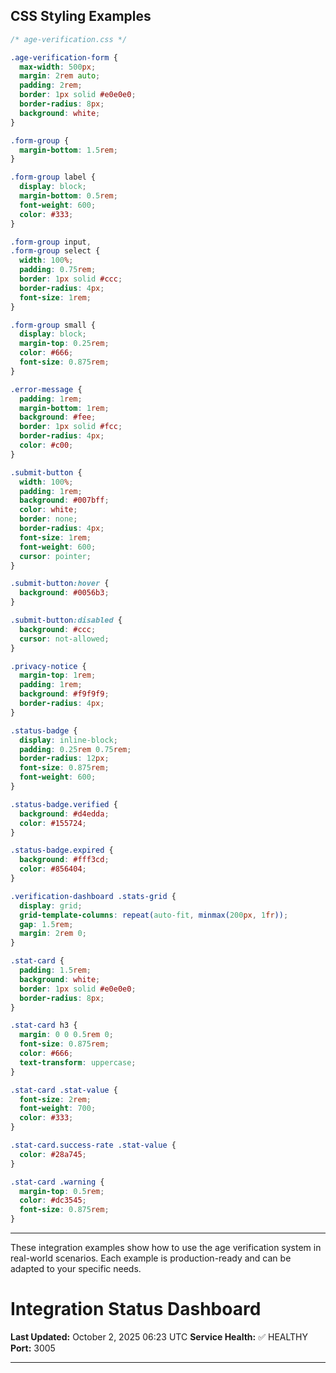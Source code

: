 ## CSS Styling Examples

```css
/* age-verification.css */

.age-verification-form {
  max-width: 500px;
  margin: 2rem auto;
  padding: 2rem;
  border: 1px solid #e0e0e0;
  border-radius: 8px;
  background: white;
}

.form-group {
  margin-bottom: 1.5rem;
}

.form-group label {
  display: block;
  margin-bottom: 0.5rem;
  font-weight: 600;
  color: #333;
}

.form-group input,
.form-group select {
  width: 100%;
  padding: 0.75rem;
  border: 1px solid #ccc;
  border-radius: 4px;
  font-size: 1rem;
}

.form-group small {
  display: block;
  margin-top: 0.25rem;
  color: #666;
  font-size: 0.875rem;
}

.error-message {
  padding: 1rem;
  margin-bottom: 1rem;
  background: #fee;
  border: 1px solid #fcc;
  border-radius: 4px;
  color: #c00;
}

.submit-button {
  width: 100%;
  padding: 1rem;
  background: #007bff;
  color: white;
  border: none;
  border-radius: 4px;
  font-size: 1rem;
  font-weight: 600;
  cursor: pointer;
}

.submit-button:hover {
  background: #0056b3;
}

.submit-button:disabled {
  background: #ccc;
  cursor: not-allowed;
}

.privacy-notice {
  margin-top: 1rem;
  padding: 1rem;
  background: #f9f9f9;
  border-radius: 4px;
}

.status-badge {
  display: inline-block;
  padding: 0.25rem 0.75rem;
  border-radius: 12px;
  font-size: 0.875rem;
  font-weight: 600;
}

.status-badge.verified {
  background: #d4edda;
  color: #155724;
}

.status-badge.expired {
  background: #fff3cd;
  color: #856404;
}

.verification-dashboard .stats-grid {
  display: grid;
  grid-template-columns: repeat(auto-fit, minmax(200px, 1fr));
  gap: 1.5rem;
  margin: 2rem 0;
}

.stat-card {
  padding: 1.5rem;
  background: white;
  border: 1px solid #e0e0e0;
  border-radius: 8px;
}

.stat-card h3 {
  margin: 0 0 0.5rem 0;
  font-size: 0.875rem;
  color: #666;
  text-transform: uppercase;
}

.stat-card .stat-value {
  font-size: 2rem;
  font-weight: 700;
  color: #333;
}

.stat-card.success-rate .stat-value {
  color: #28a745;
}

.stat-card .warning {
  margin-top: 0.5rem;
  color: #dc3545;
  font-size: 0.875rem;
}
```

---

These integration examples show how to use the age verification system in real-world scenarios. Each example is production-ready and can be adapted to your specific needs.

<!-- Last verified: 2025-10-02 -->
# Integration Status Dashboard

**Last Updated:** October 2, 2025 06:23 UTC
**Service Health:** ✅ HEALTHY
**Port:** 3005

---
